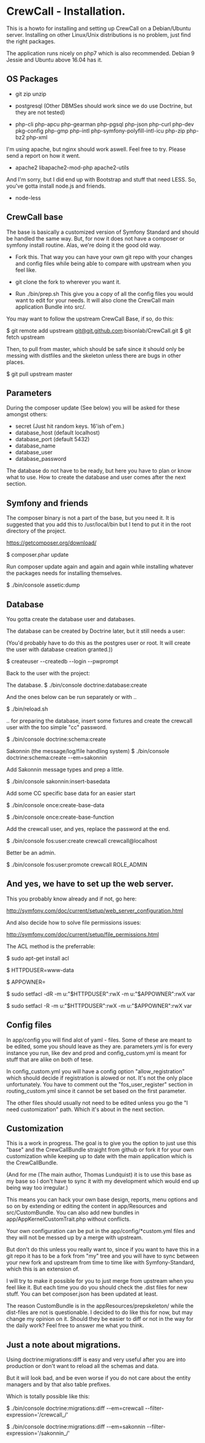 CrewCall - Installation.
======================

This is a howto for installing and setting up CrewCall on a Debian/Ubuntu server. Installing on other Linux/Unix distributions is no problem, just find the right packages.

The application runs nicely on php7 which is also recommended. Debian 9 Jessie  and Ubuntu above 16.04 has it.


OS Packages
-----------

 * git zip unzip
 * postgresql (Other DBMSes should work since we do use Doctrine, but they are not tested)

 * php-cli php-apcu php-gearman php-pgsql php-json php-curl php-dev pkg-config php-gmp php-intl php-symfony-polyfill-intl-icu php-zip php-bz2 php-xml

I'm using apache, but nginx should work aswell. Feel free to try. Please send a report on how it went.

 * apache2 libapache2-mod-php apache2-utils

And I'm sorry, but I did end up with Bootstrap and stuff that need LESS. So, you've gotta install node.js and friends.

 * node-less

CrewCall base
-----------

The base is basically a customized version of Symfony Standard and should be handled the same way. But, for now it does not have a composer or symfony install routine. Alas, we're doing it the good old way.

 - Fork this. That way you can have your own git repo with your changes and config files while being able to compare with upstream when you feel like.

 - git clone the fork to wherever you want it.

 - Run ./bin/prep.sh  This give you a copy of all the config files you would want to edit for your needs. It will also clone the CrewCall main application Bundle into src/.

You may want to follow the upstream CrewCall Base, if so, do this:

$ git remote add upstream git@git.github.com:bisonlab/CrewCall.git 
$ git fetch upstream

Then, to pull from master, which should be safe since it should only be messing with distfiles and the skeleton unless there are bugs in other places.

$ git pull upstream master


Parameters
----------

During the composer update (See below) you will be asked for these amongst others:

 * secret (Just hit random keys. 16'ish of'em.)
 * database_host (default localhost)
 * database_port  (default 5432)
 * database_name
 * database_user
 * database_password

The database do not have to be ready, but here you have to plan or know what to use.
How to create the database and user comes after the next section.


Symfony and friends
-------------------

The composer binary is not a part of the base, but you need it. It is suggested that you add this to /usr/local/bin but I tend to put it in the root directory of the project.

https://getcomposer.org/download/

$ composer.phar update

Run composer update again and again and again while installing whatever the packages needs for installing themselves.

$ ./bin/console assetic:dump


Database
--------

You gotta create the database user and databases.

The database can be created by Doctrine later, but it still needs a user:

(You'd probably have to do this as the postgres user or root. It will create the user with database creation granted.))

$ createuser --createdb --login --pwprompt <DBUSER>

Back to the user with the project:

The database.
$ ./bin/console doctrine:database:create

And the ones below can be run separately or with  ..

$ ./bin/reload.sh

.. for preparing the database, insert some fixtures and create the crewcall user with the too simple "cc" password.

$ ./bin/console doctrine:schema:create

Sakonnin (the message/log/file handling system)
$ ./bin/console doctrine:schema:create --em=sakonnin

Add Sakonnin message types and prep a little.

$ ./bin/console sakonnin:insert-basedata

Add some CC specific base data for an easier start

$ ./bin/console once:create-base-data

$ ./bin/console once:create-base-function

Add the crewcall user, and yes, replace the password at the end.

$ ./bin/console fos:user:create crewcall crewcall@localhost <PASSWORD>

Better be an admin.

$ ./bin/console fos:user:promote crewcall ROLE_ADMIN


And yes, we have to set up the web server.
-----------------------------------------

This you probably know already and if not, go here:

http://symfony.com/doc/current/setup/web_server_configuration.html

And also decide how to solve file permissions issues:

http://symfony.com/doc/current/setup/file_permissions.html

The ACL method is the preferrable:

$ sudo apt-get install acl

$ HTTPDUSER=www-data

$ APPOWNER=<your username>

$ sudo setfacl -dR -m u:"$HTTPDUSER":rwX -m u:"$APPOWNER":rwX var

$ sudo setfacl -R -m u:"$HTTPDUSER":rwX -m u:"$APPOWNER":rwX var


Config files
-------------

In app/config you will find alot of yaml - files. Some of these are meant to be edited, some you should leave as they are. parameters.yml is for every instance you run, like dev and prod and config_custom.yml is meant for stuff that are alike on both of tese.

In config_custom.yml you will have a config option "allow_registration" which should decide if registration is alowed or not. It's not the only place unfortunately. You have to comment out the "fos_user_register" section in routing_custom.yml since it cannot be set based on the first parameter.

The other files should usually not need to be edited unless you go the "I need customization" path. Which it's about in the next section.


Customization
-------------

This is a work in progress. The goal is to give you the option to just use this "base" and the CrewCallBundle straight from github or fork it for your own customization while keeping up to date with the main application which is the CrewCallBundle.

(And for me (The main author, Thomas Lundquist) it is to use this base as my base so I don't have to sync it with my development which would end up being way too irregular.)

This means you can hack your own base design, reports, menu options and so on by extending or editing the content in app/Resources and src/CustomBundle. You can also add new bundles in app/AppKernelCustomTrait.php without conflicts.

Your own configuration can be put in the app/config/\*custom.yml files and they will not be messed up by a merge with upstream. 

But don't do this unless you really want to, since if you want to have this in a git repo it has to be a fork from "my" tree and you will have to sync between your new fork and upstream from time to time like with Symfony-Standard, which this is an extension of.

I will try to make it possible for you to just merge from upstream when you feel like it. But each time you do you should check the .dist files for new stuff. You can bet composer.json has been updated at least.

The reason CustomBundle is in the appResources/prepskeleton/ while the dist-files are not is questionable. I decided to do like this for now, but may change my opinion on it. Should they be easier to diff or not in the way for the daily work? Feel free to answer me what you think.


Just a note about migrations.
-----------------------------

Using doctrine:migrations:diff is easy and very useful after you are into production or don't want to reload all the schemas and data.

But it will look bad, and be even worse if you do not care about the entity managers and by that also table prefixes.

Which is totally possible like this:

$ ./bin/console doctrine:migrations:diff  --em=crewcall --filter-expression='/crewcall_/'

$ ./bin/console doctrine:migrations:diff  --em=sakonnin --filter-expression='/sakonnin_/'
